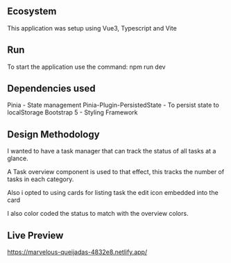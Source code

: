 ## Ecosystem

This application was setup using Vue3, Typescript and Vite

## Run

To start the application use the command: npm run dev

## Dependencies used

Pinia - State management
Pinia-Plugin-PersistedState - To persist state to localStorage
Bootstrap 5 - Styling Framework

## Design Methodology

I wanted to have a task manager that can track the status of all tasks at a glance.

A Task overview component is used to that effect, this tracks the number of tasks in each category.

Also i opted to using cards for listing task the edit icon embedded into the card

I also color coded the status to match with the overview colors.

## Live Preview

https://marvelous-queijadas-4832e8.netlify.app/